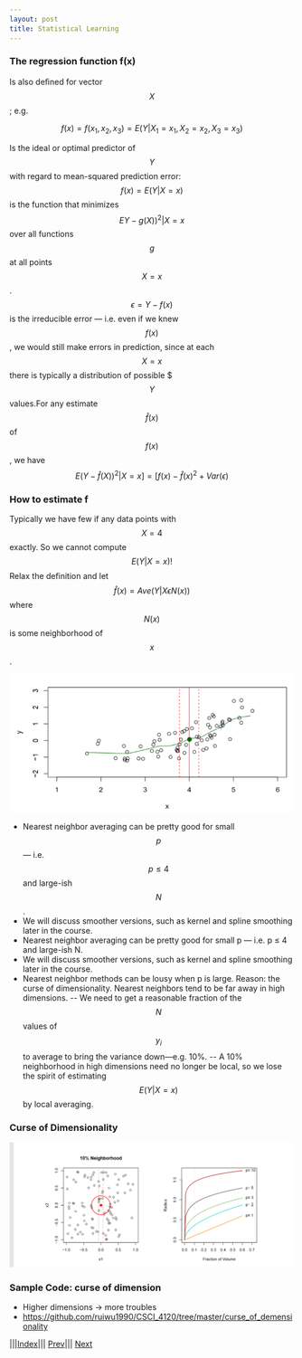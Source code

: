 ```yaml
---
layout: post
title: Statistical Learning
---
```

### The regression function f(x)

Is also deﬁned for vector $$X$$ ; e.g. 

$$f(x) = f(x_1,x_2,x_3)=E(Y|X_1=x_1, X_2 = x_2, X_3 = x_3)$$

Is the ideal or optimal predictor of $$Y$$ with regard to mean-squared prediction error: 
$$f(x) = E(Y|X = x)$$ is the function that minimizes $$E{Y-g(X))^2|X=x}$$ over all functions $$g$$ at all points $$X = x$$.
$$\epsilon=Y-f(x)$$ is the irreducible error — i.e. 
even if we knew $$f(x)$$, we would still make errors in prediction, since at each $$X = x$$ there is typically a distribution of possible $$$Y$$ values.For any estimate $$\hat{f}(x)$$ of $$f(x)$$, we have $$E{(Y-\hat{f}(X))^2|X=x]=[f(x)-\hat{f}(x)}^2+Var(\epsilon)$$

### How to estimate f 

Typically we have few if any data points with $$X = 4$$ exactly.
So we cannot compute $$E(Y|X = x)!$$ 
Relax the deﬁnition and let $$\hat{f}(x)=Ave(Y|X\epsilon N(x))$$ where $$N(x)$$ is some neighborhood of $$x$$.

![](howfx.png)

- Nearest neighbor averaging can be pretty good for small $$p$$ — i.e. $$p ≤ 4$$ and large-ish $$N$$. 
- We will discuss smoother versions, such as kernel and spline smoothing later in the course.
- Nearest neighbor averaging can be pretty good for small p — i.e. p ≤ 4 and large-ish N. 
- We will discuss smoother versions, such as kernel and spline smoothing later in the course. 
- Nearest neighbor methods can be lousy when p is large. Reason: the curse of dimensionality. Nearest neighbors tend to be far away in high dimensions.
-- We need to get a reasonable fraction of the $$N$$ values of $$y_i$$ to average to bring the variance down—e.g. 10%.
-- A 10% neighborhood in high dimensions need no longer be local, so we lose the spirit of estimating $$E(Y|X = x)$$ by local averaging.


### Curse of Dimensionality

![](curse.png)

### Sample Code: curse of dimension
- Higher dimensions -> more troubles
- <https://github.com/ruiwu1990/CSCI_4120/tree/master/curse_of_demensionality>


|||[Index](../../)||| [Prev](../)||| [Next](../part2)
